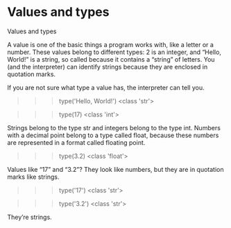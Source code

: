 # Values and types

Values and types

A value is one of the basic things a program works with, like a letter or a number. 
These values belong to different types: 2 is an integer, and “Hello, World!” is a
string, so called because it contains a “string” of letters. You (and the interpreter)
can identify strings because they are enclosed in quotation marks.

If you are not sure what type a value has, the interpreter can tell you.
>>> type('Hello, World!')
<class 'str'>

>>> type(17)
<class 'int'>

Strings belong to the type str and integers belong to the type
int. Numbers with a decimal point belong to a type called float,
because these numbers are represented in a format called floating point.
>>> type(3.2)
<class 'float'>

Values like “17” and “3.2”? They look like numbers, but they are in
quotation marks like strings.

>>> type('17')
<class 'str'>

>>> type('3.2')
<class 'str'>

They’re strings.
